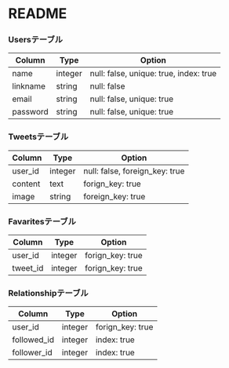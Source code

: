 # README


### Usersテーブル

|Column|Type|Option|
|------|----|------|
|name|integer|null: false, unique: true, index: true|
|linkname|string|null: false|
|email|string|null: false, unique: true|
|password|string|null: false, unique: true|


### Tweetsテーブル

|Column|Type|Option|
|------|----|------|
|user_id|integer|null: false, foreign_key: true|
|content|text|forign_key: true|
|image|string|foreign_key: true|


### Favaritesテーブル

|Column|Type|Option|
|------|----|------|
|user_id|integer|forign_key: true|
|tweet_id|integer|forign_key: true|


### Relationshipテーブル

|Column|Type|Option|
|------|----|------|
|user_id|integer|forign_key: true|
|followed_id|integer|index: true|
|follower_id|integer|index: true|